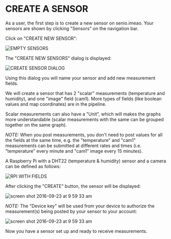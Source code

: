 # CREATE A SENSOR

As a user, the first step is to create a new sensor on senio.imeao. Your sensors are shown by clicking "Sensors" on the navigation bar.

Click on "CREATE NEW SENSOR":

![EMPTY SENSORS](https://cloud.githubusercontent.com/assets/57994/18778448/99dc1b0e-8174-11e6-894a-e6750abb7b56.png)

The "CREATE NEW SENSORS" dialog is displayed:

![CREATE SENSOR DIALOG](https://cloud.githubusercontent.com/assets/57994/18778497/daf0cf40-8174-11e6-95c2-ccb531377cec.png)

Using this dialog you will name your sensor and add new measurement fields.

We will create a sensor that has 2 "scalar" measurements (temperature and humidity), and one "image" field (cam1). More types of fields (like boolean values and map coordinates) are in the pipeline.

Scalar measurements can also have a "Unit", which will makes the graphs more understandable (scalar measurements with the same can be grouped together on the same graph).

*NOTE:* When you post measurements, you don't need to post values for all the fields at the same time, e.g. the "temperature" and "cam1" measurements can be submitted at different rates and times (i.e. "temperature" every minute and "cam1" image every 15 minutes).

A Raspberry Pi with a DHT22 (temperature & humidity) sensor and a camera can be defined as follows:

![RPI WITH FIELDS](https://cloud.githubusercontent.com/assets/57994/18778505/e9585936-8174-11e6-95ac-c07854ada418.png)


After clicking the "CREATE" button, the sensor will be displayed:

![screen shot 2016-09-23 at 9 59 33 am](https://cloud.githubusercontent.com/assets/57994/18778515/011d3ec4-8175-11e6-9432-a47199d9a57d.png)

*NOTE:* The "Device key" will be used from your device to authorize the measurement(s) being posted by your sensor to your account:

![screen shot 2016-09-23 at 9 59 33 am](https://cloud.githubusercontent.com/assets/57994/18778723/09144cb6-8176-11e6-87b6-9a291fc4a8ea.png)

Now you have a sensor set up and ready to receive measurements.
